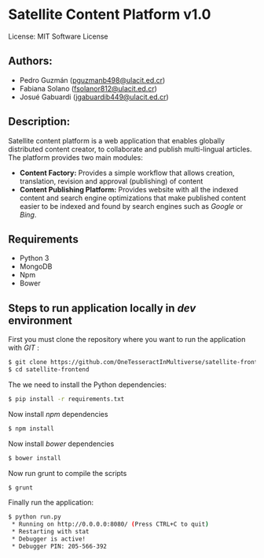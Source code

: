 # Satellite Content Platform v1.0

License: MIT Software License

## Authors: 
+ Pedro Guzmán (pguzmanb498@ulacit.ed.cr)
+ Fabiana Solano (fsolanor812@ulacit.ed.cr)
+ Josué Gabuardi (jgabuardib449@ulacit.ed.cr)

## Description:
Satellite content platform is a web application that enables globally distributed 
content creator, to collaborate and publish multi-lingual articles. The platform 
provides two main modules:
+ **Content Factory:** Provides a simple workflow that allows creation, translation, 
revision and approval (publishing) of content
+ **Content Publishing Platform:** Provides website with all the indexed content and 
search engine optimizations that make published content easier to be indexed and found
by search engines such as *Google* or *Bing*. 

## Requirements

* Python 3
* MongoDB
* Npm
* Bower

## Steps to run application locally in *dev* environment

First you must clone the repository where you want to run the application with *GIT* :

```Bash
$ git clone https://github.com/OneTesseractInMultiverse/satellite-frontend.git
$ cd satellite-frontend
```

The we need to install the Python dependencies:

```Bash
$ pip install -r requirements.txt  
```

Now install *npm* dependencies

```Bash
$ npm install  
```

Now install *bower* dependencies

```Bash
$ bower install 
```

Now run grunt to compile the scripts

```Bash
$ grunt 
```

Finally run the application:

```Bash
$ python run.py 
 * Running on http://0.0.0.0:8080/ (Press CTRL+C to quit)
 * Restarting with stat
 * Debugger is active!
 * Debugger PIN: 205-566-392

```



